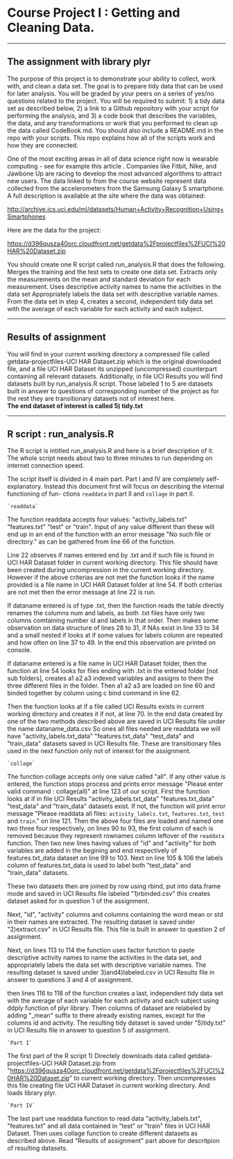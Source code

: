 Course Project I : Getting and Cleaning Data.
=============================================
---------------------------------
The assignment with library plyr
---------------------------------
The purpose of this project is to demonstrate your ability to collect, work with, and 
clean a data set. The goal is to prepare tidy data that can be used for later analysis. 
You will be graded by your peers on a series of yes/no questions related to the project. 
You will be required to submit: 1) a tidy data set as described below, 2) a link to a 
Github repository with your script for performing the analysis, and 3) a code book that 
describes the variables, the data, and any transformations or work that you performed to 
clean up the data called CodeBook.md. You should also include a README.md in the repo 
with your scripts. This repo explains how all of the scripts work and how they are connected.  

One of the most exciting areas in all of data science right now is wearable computing - see 
for example this article . Companies like Fitbit, Nike, and Jawbone Up are racing to develop 
the most advanced algorithms to attract new users. The data linked to from the course website 
represent data collected from the accelerometers from the Samsung Galaxy S smartphone. 
A full description is available at the site where the data was obtained: 

http://archive.ics.uci.edu/ml/datasets/Human+Activity+Recognition+Using+Smartphones 

Here are the data for the project: 

https://d396qusza40orc.cloudfront.net/getdata%2Fprojectfiles%2FUCI%20HAR%20Dataset.zip 

You should create one R script called run_analysis.R that does the following. 
Merges the training and the test sets to create one data set.
Extracts only the measurements on the mean and standard deviation for each measurement. 
Uses descriptive activity names to name the activities in the data set
Appropriately labels the data set with descriptive variable names. 
From the data set in step 4, creates a second, independent tidy data set with the average 
of each variable for each activity and each subject.

---------------------
Results of assignment
---------------------
You will find in your current working directory a
compressed file called getdata-projectfiles-UCI HAR Dataset.zip
which is the original downloaded file, and a file UCI HAR Dataset
its unzipped (uncompressed) counterpart containing all relevant
datasets. Additionally, in file UCI Results you will find datasets
built by run_analysis.R script. Those labeled 1 to 5 are datasets
built in answer to questions of corresponding number of the project
as for the rest they are transitionary datasets not of interest here.
<br>**The end dataset of interest is called 5) tidy.txt**

--------------------------
R script : run_analysis.R
--------------------------
The R script is intitled run_analysis.R and here is a brief description of it.
The whole script needs about two to three minutes to run depending on internet
connection speed.

The script itself is divided in 4 main part.
Part I and IV are completely self-explanatory.
Instead this document first will focus on describing the internal functioning of fun-
ctions `readdata` in part II and `collage` in part II.

	`readdata`
The function readdata accepts four values: "activity_labels.txt" "features.txt"
"test" or "train". Input of any value different than these will end up in an 
end of the function with an error message "No such file or directory." as can
be gathered from line 66 of the function.

Line 22 observes if names entered end by .txt and if such file is found in 
UCI HAR Dataset folder in current working directory. This file should have been
created during uncompression in the current working directory. However if the 
above criterias are not met the function looks if the name provided is a file 
name in UCI HAR Dataset folder at line 54. If both criterias are not met then
the error message at line 22 is run.

If dataname entered is of type .txt, then the function reads the table directly
renames the columns num and labels, as both .txt files have only two columns
comtaining number id and labels in that order. Then makes some observation on data
structure of lines 28 to 31, if NAs exist in line 33 to 34 and a small nested if
looks at if some values for labels column are repeated and how often on line 37 to
49. In the end this observation are printed on console.

If dataname entered is a file name in UCI HAR Dataset folder, then the function at
line 54 looks for files ending with .txt in the entered folder [not sub folders], 
creates a1 a2 a3 indexed variables and assigns to them the three different files
in the folder. Then a1 a2 a3 are loaded on line 60 and binded together by column
using c bind command in line 62.

Then the function looks at if a file called UCI Results exists in current working
directory and creates it if not, at line 70. In the end data created by one of the
two methods described above are saved in UCI Results file under the name 
dataname_data.csv So ones all files needed are readdata we will have "activity_labels.txt_data"
"features.txt_data" "test_data" and "train_data" datasets saved in UCI Results file.
These are transitionary files used in the next function only not of interest for
the assignment.

	`collage`
The function collage accepts only one value called "all". If any other value is entered,
the function stops process and prints error message "Please enter valid command : collage(all)"
at line 123 of our script.
First the function looks at if in file UCI Results "activity_labels.txt_data"
"features.txt_data" "test_data" and "train_data" datasets exist. If not, the function
will print error message "Please readdata all files: `activity_labels.txt`, `features.txt`, 
`test` and `train`." on line 121.
Then the above four files are loaded and named one two three four respectively, on lines
90 to 93, the first column of each is removed because they represent rownames column
leftover of the `readdata` function. Then two new lines having values of "id" and
"activity" for both variables are added in the begining and end respectively of features.txt_data
dataset on line 99 to 103. Next on line 105 & 106 the labels column of features.txt_data
is used to label both "test_data" and "train_data" datasets. 

These two datasets then are joined by row using rbind, put into data.frame mode and saved in 
UCI Results file labeled "1)rbinded.csv" this creates dataset asked for in question 1 of the 
assignment.

Next, "id", "activity" columns and columns containing the word mean or std in their names
are extracted. The resulting dataset is saved under "2)extract.csv" in UCI Results file.
This file is built in answer to question 2 of assignment.

Next, on lines 113 to 114 the function uses factor function to paste descriptive activity 
names to name the activities in the data set, and appropriately labels the data set with 
descriptive variable names. The resulting dataset is saved under 3)and4)labeled.csv in
UCI Results file in answer to questions 3 and 4 of assignment.

then lines 116 to 118 of the function creates a last, independent tidy data set with the 
average of each variable for each activity and each subject using ddply function of plyr
library. Then columns of dataset are relabeled by adding "_mean" suffix to there already
existing names, except for the columns id and activity. The resulting tidy dataset is
saved under "5)tidy.txt" in UCI Results file in answer to question 5 of assignment.

	`Part I`
The first part of the R script 1) Directely downloads data called getdata-projectfiles-UCI HAR Dataset.zip 
from "https://d396qusza40orc.cloudfront.net/getdata%2Fprojectfiles%2FUCI%20HAR%20Dataset.zip" to current 
working directory. Then uncompresses this file creating file UCI HAR Dataset in current working directory. 
And loads library plyr.

	`Part IV`
The last part use readdata function to read data "activity_labels.txt", "features.txt" and all
data contained in "test" or "train" files in UCI HAR Dataset. Then uses collage function to create
different datasets as described above.
Read "Results of assignment" part above for descritpion of resulting datasets.


                        